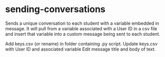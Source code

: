 # sending-conversations
Sends a unique conversation to each student with a variable embedded in message. It will pull from a variable associated with a User ID in a csv file and insert that variable into a custom message being sent to each student. 

Add keys.csv (or rename) in folder containing .py script. 
Update keys.csv with User ID and associated variable
Edit message title and body of text. 
